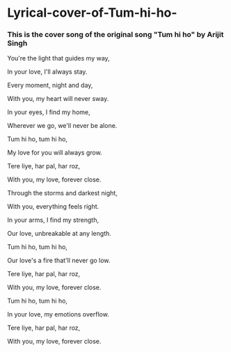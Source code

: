 # Lyrical-cover-of-Tum-hi-ho-
### This is the cover song of the original song "Tum hi ho" by Arijit Singh

You're the light that guides my way,

In your love, I'll always stay.

Every moment, night and day,

With you, my heart will never sway.


In your eyes, I find my home,

Wherever we go, we'll never be alone.

Tum hi ho, tum hi ho,

My love for you will always grow.

Tere liye, har pal, har roz,

With you, my love, forever close.

Through the storms and darkest night,

With you, everything feels right.

In your arms, I find my strength,

Our love, unbreakable at any length.

Tum hi ho, tum hi ho,

Our love's a fire that'll never go low.

Tere liye, har pal, har roz,

With you, my love, forever close.

Tum hi ho, tum hi ho,

In your love, my emotions overflow.

Tere liye, har pal, har roz,

With you, my love, forever close.
